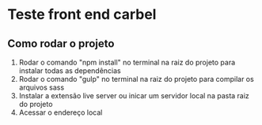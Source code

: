 <h1>Teste front end carbel</h1>

<h2> Como rodar o projeto </h2>
<ol>
  <li>Rodar o comando "npm install" no terminal na raiz do projeto para instalar todas as dependências</li>
  <li>Rodar o comando "gulp" no terminal na raiz do projeto para compilar os arquivos sass</li>
  <li>Instalar a extensão live server ou inicar um servidor local na pasta raiz do projeto</li>
  <li>Acessar o endereço local</li>
</ol>
